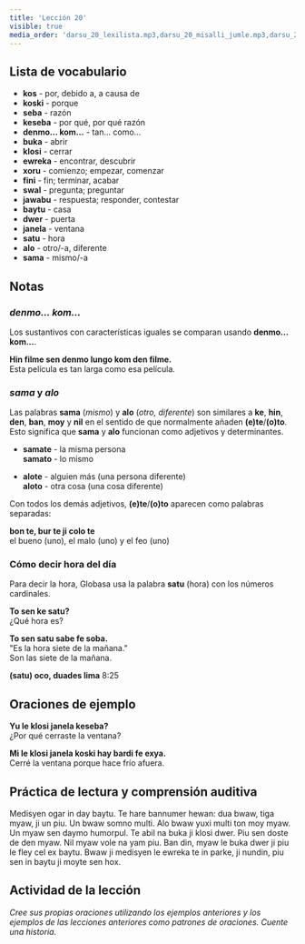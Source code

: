 ```yaml
---
title: 'Lección 20'
visible: true
media_order: 'darsu_20_lexilista.mp3,darsu_20_misalli_jumle.mp3,darsu_20_doxoli_abyasa.mp3'
---
```


## Lista de vocabulario

* **kos** - por, debido a, a causa de
* **koski** - porque
* **seba** - razón
* **keseba** - por qué, por qué razón
* **denmo... kom...** - tan... como...
* **buka** - abrir
* **klosi** - cerrar
* **ewreka** - encontrar, descubrir
* **xoru** - comienzo; empezar, comenzar
* **fini** - fin; terminar, acabar
* **swal** - pregunta; preguntar
* **jawabu** - respuesta; responder, contestar
* **baytu** - casa
* **dwer** - puerta
* **janela** - ventana
* **satu** - hora
* **alo** - otro/-a, diferente
* **sama** - mismo/-a

## Notas
### _denmo... kom..._

Los sustantivos con características iguales se comparan usando **denmo... kom...**.

**Hin filme sen denmo lungo kom den filme.**  
Esta película es tan larga como esa película.

### _sama_ y _alo_

Las palabras **sama** (_mismo_) y **alo** (_otro, diferente_) son similares a **ke**, **hin**, **den**, **ban**, **moy** y **nil** en el sentido de que normalmente añaden **(e)te**/**(o)to**. Esto significa que **sama** y **alo** funcionan como adjetivos y determinantes.

* **samate** - la misma persona  
**samato** - lo mismo

* **alote** - alguien más (una persona diferente)  
**aloto** - otra cosa (una cosa diferente)

Con todos los demás adjetivos, **(e)te**/**(o)to** aparecen como palabras separadas:

**bon te, bur te ji colo te**  
el bueno (uno), el malo (uno) y el feo (uno)

### Cómo decir hora del día

Para decir la hora, Globasa usa la palabra **satu** (hora) con los números cardinales.

**To sen ke satu?**  
¿Qué hora es?

**To sen satu sabe fe soba.**  
"Es la hora siete de la mañana."  
Son las siete de la mañana.
 
**(satu) oco, duades lima**
8:25
 
## Oraciones de ejemplo

**Yu le klosi janela keseba?**  
¿Por qué cerraste la ventana?

**Mi le klosi janela koski hay bardi fe exya.**  
Cerré la ventana porque hace frío afuera.

## Práctica de lectura y comprensión auditiva

Medisyen ogar in day baytu. Te hare bannumer hewan: dua bwaw, tiga myaw, ji un piu. Un bwaw somno multi. Alo bwaw yuxi multi ton moy myaw. Un myaw sen daymo humorpul. Te abil na buka ji klosi dwer. Piu sen doste de den myaw. Nil myaw vole na yam piu. Ban din, myaw le buka dwer ji piu le fley cel ex baytu. Bwaw ji medisyen le ewreka te in parke, ji nundin, piu sen in baytu ji moyte sen hox.

## Actividad de la lección

_Cree sus propias oraciones utilizando los ejemplos anteriores y los ejemplos de las lecciones anteriores como patrones de oraciones. Cuente una historia._

